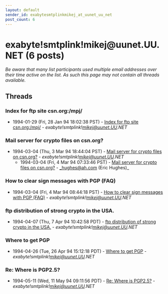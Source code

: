 ```yaml
---
layout: default
sender_id: exabytesmtplinkmikej_at_uunet_uu_net
post_count: 6
---
```


# exabyte!smtplink!mikej<span>@</span>uunet.UU.NET (6 posts)

_Be aware that many list participants used multiple email addresses over their time active on the list. As such this page may not contain all threads available._

## Threads

### Index for ftp site csn.org:/mpj/
+ 1994-01-29 (Fri, 28 Jan 94 18:02:38 PST) - [Index for ftp site csn.org:/mpj/](/archive/1994/01/442e971ea2731b0ddfe87cd5e4bc3f52a6680fb0e14482fb539ad3da4a9c0d0c) - _exabyte!smtplink!mikej@uunet.UU.NET_

### Mail server for crypto files on csn.org?
+ 1994-03-04 (Thu, 3 Mar 94 18:44:04 PST) - [Mail server for crypto files on csn.org?](/archive/1994/03/43e4e41aa6de9e7b8d05b0dddd76a5f00c80d759e87ae8a0baa7988c94c31ab3) - _exabyte!smtplink!mikej@uunet.UU.NET_
  + 1994-03-04 (Fri, 4 Mar 94 07:33:46 PST) - [Mail server for crypto files on csn.org?](/archive/1994/03/fac797f320413e79409d26a56f9872b92b8b8085342e6420facc0dad84741f3f) - _hughes@ah.com (Eric Hughes)_

### How to clear sign messages with PGP (FAQ)
+ 1994-03-04 (Fri, 4 Mar 94 08:44:18 PST) - [How to clear sign messages with PGP (FAQ)](/archive/1994/03/4242b4a61a1b3111f10bfab1dd4c614388e43cbc3172314f52ce7361fd95ec12) - _exabyte!smtplink!mikej@uunet.UU.NET_

### ftp distribution of strong crypto in the USA.
+ 1994-04-07 (Thu, 7 Apr 94 10:42:58 PDT) - [ftp distribution of strong crypto in the USA.](/archive/1994/04/dd252158b4638fa8139d51a2b14c16062008fbded50cd015ebb3ca623ad134e2) - _exabyte!smtplink!mikej@uunet.UU.NET_

### Where to get PGP
+ 1994-04-26 (Tue, 26 Apr 94 15:12:18 PDT) - [Where to get PGP](/archive/1994/04/f1e0e2329e0e8bf51b0e5d8b455f9d3bab1ed97dbceafb93d00a3d335389364a) - _exabyte!smtplink!mikej@uunet.UU.NET_

### Re: Where is PGP2.5?
+ 1994-05-11 (Wed, 11 May 94 09:11:56 PDT) - [Re: Where is PGP2.5?](/archive/1994/05/28965e45ac37b1801d5928e56a92663eeda36015aaa1a39a30f2e1a05e991c3e) - _exabyte!smtplink!mikej@uunet.UU.NET_

